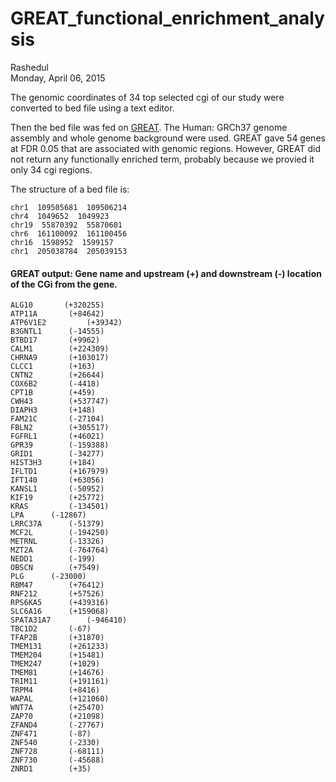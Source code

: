# GREAT_functional_enrichment_analysis
Rashedul  
Monday, April 06, 2015  

The genomic coordinates of 34 top selected cgi of our study were converted to bed file using a text editor. 

Then the bed file was fed on [GREAT](http://bejerano.stanford.edu/great/public/html/). The Human: GRCh37 genome assembly and whole genome background were used. GREAT gave 54 genes at FDR 0.05 that are associated with genomic regions. However, GREAT did not return any functionally enriched term, probably because we provied it only 34 cgi regions.

The structure of a bed file is:

```
chr1  109505681  109506214  
chr4  1049652  1049923     
chr19  55870392  55870601   
chr6  161100092  161100456  
chr16  1598952  1599157    
chr1  205038784  205039153 
```

#### GREAT output: Gene name and upstream (+) and downstream (-) location of the CGi from the gene. 

```
ALG10       (+320255)
ATP11A	     (+84642)
ATP6V1E2	     (+39342)
B3GNTL1	     (-14555)
BTBD17	     (+9962)
CALM1	     (+224309)
CHRNA9	     (+103017)
CLCC1	     (+163)
CNTN2	     (+26644)
COX6B2	     (-4418)
CPT1B	     (+459)
CWH43	     (+537747)
DIAPH3	     (+148)
FAM21C	     (-27104)
FBLN2	     (+305517)
FGFRL1	     (+46021)
GPR39	     (-159388)
GRID1	     (-34277)
HIST3H3	     (+184)
IFLTD1	     (+167979)
IFT140	     (+63056)
KANSL1	     (-50952)
KIF19	     (+25772)
KRAS	     (-134501)
LPA	     (-12867)
LRRC37A	     (-51379)
MCF2L	     (-194250)
METRNL	     (-13326)
MZT2A	     (-764764)
NEDD1	     (-199)
OBSCN	     (+7549)
PLG	     (-23000)
RBM47	     (+76412)
RNF212	     (+57526)
RPS6KA5	     (+439316)
SLC6A16	     (+159068)
SPATA31A7	     (-946410)
TBC1D2	     (-67)
TFAP2B	     (+31870)
TMEM131	     (+261233)
TMEM204	     (+15481)
TMEM247	     (+1029)
TMEM81	     (+14676)
TRIM11	     (+191161)
TRPM4	     (+8416)
WAPAL	     (+121060)
WNT7A	     (+25470)
ZAP70	     (+21098)
ZFAND4	     (-27767)
ZNF471	     (-87)
ZNF540	     (-2330)
ZNF728	     (-68111)
ZNF730	     (-45688)
ZNRD1	     (+35)
```

